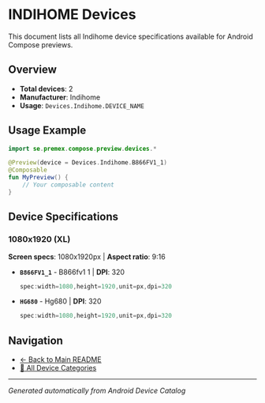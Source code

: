 # INDIHOME Devices

This document lists all Indihome device specifications available for Android Compose previews.

## Overview

- **Total devices**: 2
- **Manufacturer**: Indihome
- **Usage**: `Devices.Indihome.DEVICE_NAME`

## Usage Example

```kotlin
import se.premex.compose.preview.devices.*

@Preview(device = Devices.Indihome.B866FV1_1)
@Composable
fun MyPreview() {
    // Your composable content
}
```

## Device Specifications

### 1080x1920 (XL)

**Screen specs**: 1080x1920px | **Aspect ratio**: 9:16

- **`B866FV1_1`** - B866fv1 1 | **DPI**: 320
  ```kotlin
  spec:width=1080,height=1920,unit=px,dpi=320
  ```

- **`HG680`** - Hg680 | **DPI**: 320
  ```kotlin
  spec:width=1080,height=1920,unit=px,dpi=320
  ```

## Navigation

- [← Back to Main README](../../README.md)
- [📱 All Device Categories](../README.md)

---
*Generated automatically from Android Device Catalog*
